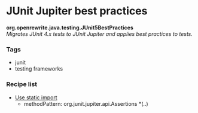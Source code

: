 # JUnit Jupiter best practices

**org.openrewrite.java.testing.JUnit5BestPractices**  
_Migrates JUnit 4.x tests to JUnit Jupiter and applies best practices to tests._

### Tags

* junit
* testing frameworks

### Recipe list

* [Use static import](https://docs.openrewrite.org/reference/recipes/java/usestaticimport.md)
	* methodPattern: org.junit.jupiter.api.Assertions *(..)
